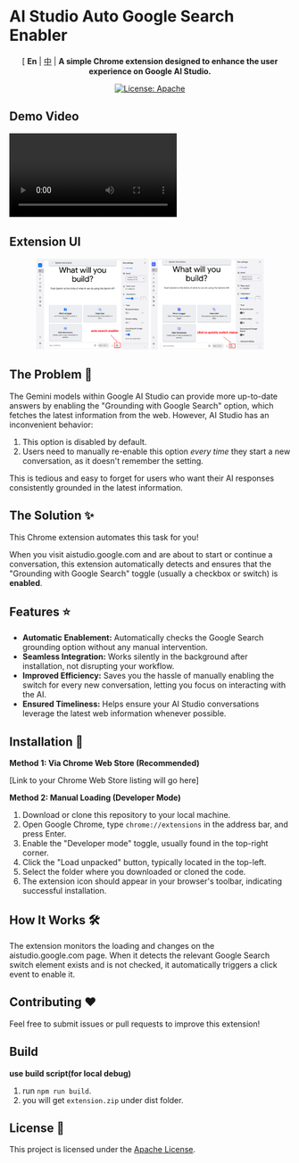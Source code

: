 # AI Studio Auto Google Search Enabler

<p align="center">
[ <b>En</b> |
<a href="docs/README_CN.md">中</a> |
<b>A simple Chrome extension designed to enhance the user experience on Google AI Studio.</b>
</p>

<p align="center">
<a href="https://opensource.org/license/apache-2-0"><img src="https://img.shields.io/badge/license-Apache%202.0-blue" alt="License: Apache"></a>
</p>

## Demo Video

<video src="./videos/demo.mp4" controls>
  您的浏览器不支持 HTML 视频。
</video>

## Extension UI

<p align="center">
<img src="./images/show_button.png" style="width: 40%; height: auto;"/>
<img src="./images/switch_status.png" style=" width: 40%; height: auto;"/>
</p>

## The Problem 🤔

The Gemini models within Google AI Studio can provide more up-to-date answers by enabling the "Grounding with Google Search" option, which fetches the latest information from the web. However, AI Studio has an inconvenient behavior:

1.  This option is disabled by default.
2.  Users need to manually re-enable this option *every time* they start a new conversation, as it doesn't remember the setting.

This is tedious and easy to forget for users who want their AI responses consistently grounded in the latest information.

## The Solution ✨

This Chrome extension automates this task for you!

When you visit aistudio.google.com and are about to start or continue a conversation, this extension automatically detects and ensures that the "Grounding with Google Search" toggle (usually a checkbox or switch) is **enabled**.

## Features ⭐

*   **Automatic Enablement:** Automatically checks the Google Search grounding option without any manual intervention.
*   **Seamless Integration:** Works silently in the background after installation, not disrupting your workflow.
*   **Improved Efficiency:** Saves you the hassle of manually enabling the switch for every new conversation, letting you focus on interacting with the AI.
*   **Ensured Timeliness:** Helps ensure your AI Studio conversations leverage the latest web information whenever possible.

## Installation 🚀

**Method 1: Via Chrome Web Store (Recommended)**

[Link to your Chrome Web Store listing will go here]

**Method 2: Manual Loading (Developer Mode)**

1.  Download or clone this repository to your local machine.
2.  Open Google Chrome, type `chrome://extensions` in the address bar, and press Enter.
3.  Enable the "Developer mode" toggle, usually found in the top-right corner.
4.  Click the "Load unpacked" button, typically located in the top-left.
5.  Select the folder where you downloaded or cloned the code.
6.  The extension icon should appear in your browser's toolbar, indicating successful installation.

## How It Works 🛠️

The extension monitors the loading and changes on the aistudio.google.com page. When it detects the relevant Google Search switch element exists and is not checked, it automatically triggers a click event to enable it.

## Contributing ❤️

Feel free to submit issues or pull requests to improve this extension!

## Build
**use build script(for local debug)**
1. run `npm run build`.
2. you will get `extension.zip` under dist folder.

## License 📄

This project is licensed under the [Apache License](LICENSE).